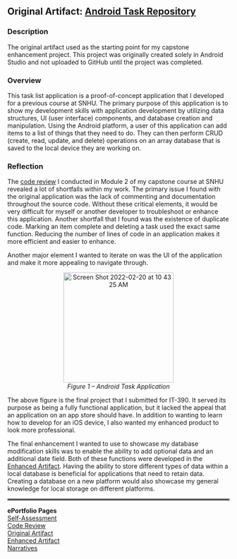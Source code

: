 ## Original Artifact: [Android Task Repository](https://github.com/Dustin-SNHU/AndroidTask)<br>

### Description
The original artifact used as the starting point for my capstone enhancement project. This project was originally created solely in Android Studio and not uploaded to GitHub until the project was completed.

### Overview
This task list application is a proof-of-concept application that I developed for a previous course at SNHU. The primary purpose of this application is to show my development skills with application development by utilizing data structures, UI (user interface) components, and database creation and manipulation. Using the Android platform, a user of this application can add items to a list of things that they need to do. They can then perform CRUD (create, read, update, and delete) operations on an array database that is saved to the local device they are working on.

### Reflection
The [code review](https://dustin-snhu.github.io/code_review) I conducted in Module 2 of my capstone course at SNHU revealed a lot of shortfalls within my work. The primary issue I found with the original application was the lack of commenting and documentation throughout the source code. Without these critical elements, it would be very difficult for myself or another developer to troubleshoot or enhance this application. Another shortfall that I found was the existence of duplicate code. Marking an item complete and deleting a task used the exact same function. Reducing the number of lines of code in an application makes it more efficient and easier to enhance.

Another major element I wanted to iterate on was the UI of the application and make it more appealing to navigate through.

<p align="center"><img width="250" alt="Screen Shot 2022-02-20 at 10 43 25 AM" src="https://user-images.githubusercontent.com/79805522/154851917-5846e7ff-6be2-446f-8fee-238c374632ce.png"><br>
  <i>Figure 1 – Android Task Application</i></p>
The above figure is the final project that I submitted for IT-390. It served its purpose as being a fully functional application, but it lacked the appeal that an application on an app store should have. In addition to wanting to learn how to develop for an iOS device, I also wanted my enhanced product to look more professional.

The final enhancement I wanted to use to showcase my database modification skills was to enable the ability to add optional data and an additional date field. Both of these functions were developed in the [Enhanced Artifact](https://dustin-snhu.github.io/enhanced_artifact). Having the ability to store different types of data within a local database is beneficial for applications that need to retain data. Creating a database on a new platform would also showcase my general knowledge for local storage on different platforms. 

<hr style="border:2px solid gray">

**ePortfolio Pages**<br>
[Self-Assessment](https://dustin-snhu.github.io)<br>
[Code Review](https://dustin-snhu.github.io/code_review)<br>
[Original Artifact](https://dustin-snhu.github.io/original_artifact)<br>
[Enhanced Artifact](https://dustin-snhu.github.io/enhanced_artifact)<br>
[Narratives](https://dustin-snhu.github.io/narratives)


